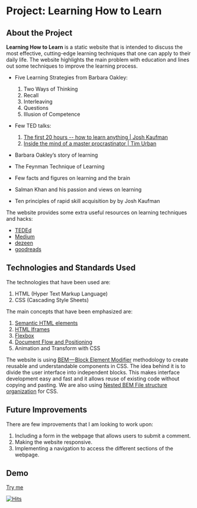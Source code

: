 # Project: Learning How to Learn
## About the Project
**Learning How to Learn** is a static website that is intended to discuss the most effective, cutting-edge learning techniques that one can apply to their daily life. The website highlights the main problem with education and lines out some techniques to improve the learning process.  

- Five Learning Strategies from Barbara Oakley:
  1. Two Ways of Thinking
  2. Recall
  3. Interleaving
  4. Questions
  5. Illusion of Competence

- Few TED talks:
  1. [The first 20 hours -- how to learn anything | Josh Kaufman](https://www.youtube.com/watch?v=5MgBikgcWnY)
  2. [Inside the mind of a master procrastinator | Tim Urban](https://www.youtube.com/watch?v=arj7oStGLkU)

- Barbara Oakley’s story of learning
- The Feynman Technique of Learning
- Few facts and figures on learning and the brain
- Salman Khan and his passion and views on learning
- Ten principles of rapid skill acquisition by by Josh Kaufman

The website provides some extra useful resources on learning techniques and hacks:
  - [TEDEd](https://ed.ted.com/search?qs=learning+techniques+and+hacks)
  - [Medium](https://medium.com/the-innovation/top-learning-hacks-to-learn-more-efficiently-effectively-e076989986bb)
  - [dezeen](https://www.dezeen.com/)
  - [goodreads](https://www.goodreads.com/book/show/49537956-studying-techniques)

## Technologies and Standards Used
The technologies that have been used are:
  1. HTML (Hyper Text Markup Language)
  2. CSS (Cascading Style Sheets)

The main concepts that have been emphasized are:  
  1. [Semantic HTML elements](https://developer.mozilla.org/en-US/docs/Glossary/Semantics#semantics_in_html)
  2. [HTML Iframes](https://developer.mozilla.org/en-US/docs/Web/HTML/Element/iframe)
  3. [Flexbox](https://developer.mozilla.org/en-US/docs/Learn/CSS/CSS_layout/Flexbox)
  4. [Document Flow and Positioning](https://developer.mozilla.org/en-US/docs/Web/CSS/position)
  5. Animation and Transform with CSS

The website is using [BEM — Block Element Modifier](https://en.bem.info/methodology/quick-start/) methodology to create reusable and understandable components in CSS. The idea behind it is to divide the user interface into independent blocks. This makes interface development easy and fast and it allows reuse of existing code without copying and pasting. We are also using [Nested BEM File structure organization](https://en.bem.info/methodology/filestructure/#nested) for CSS.

## Future Improvements
There are few improvements that I am looking to work upon:
1. Including a form in the webpage that allows users to submit a comment.
2. Making the website responsive.
3. Implementing a navigation to access the different sections of the webpage.

## Demo
[Try me](https://5hraddha.github.io/web_project_1/)  

[![Hits](https://hits.seeyoufarm.com/api/count/incr/badge.svg?url=https%3A%2F%2Fgithub.com%2F5hraddha%2Fweb_project_1&count_bg=%2379C83D&title_bg=%23555555&icon=&icon_color=%23E7E7E7&title=hits&edge_flat=false)](https://hits.seeyoufarm.com)

